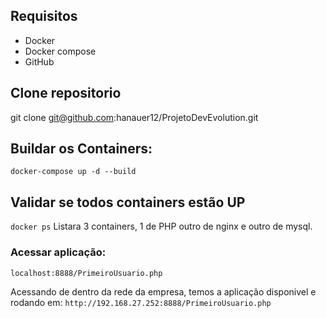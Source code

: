 
## Requisitos

* Docker
* Docker compose
* GitHub

## Clone repositorio

git clone git@github.com:hanauer12/ProjetoDevEvolution.git

## Buildar os Containers:

`docker-compose up -d --build`

## Validar se todos containers estão UP

`docker ps`
Listara 3 containers, 1 de PHP outro de nginx e outro de mysql.

### Acessar aplicação:

`localhost:8888/PrimeiroUsuario.php` 

Acessando de dentro da rede da empresa, temos a aplicação disponivel e rodando em:
`http://192.168.27.252:8888/PrimeiroUsuario.php` 

